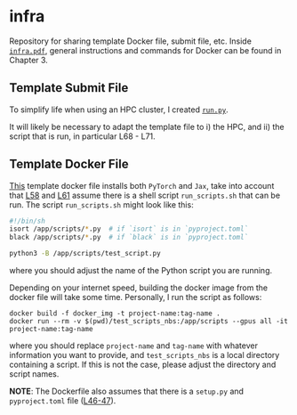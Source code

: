 # infra
Repository for sharing template Docker file, submit file, etc. Inside [`infra.pdf`](infra.pdf), general instructions and commands for Docker can be found in Chapter $3$.

## Template Submit File

To simplify life when using an HPC cluster, I created [`run.py`](run.py).

It will likely be necessary to adapt the template file to i) the HPC, and ii) the script that is run, in particular L68 - L71.

## Template Docker File

[This](Dockerfile) template docker file installs both `PyTorch` and `Jax`, take into account that [L58](https://github.com/ImahnShekhzadeh/infra/blob/main/Dockerfile#L58) and [L61](https://github.com/ImahnShekhzadeh/infra/blob/main/Dockerfile#L61) assume there is a shell script `run_scripts.sh` that can be run. 
The script `run_scripts.sh` might look like this:
```bash
#!/bin/sh
isort /app/scripts/*.py  # if `isort` is in `pyproject.toml`
black /app/scripts/*.py  # if `black` is in `pyproject.toml`

python3 -B /app/scripts/test_script.py
```
where you should adjust the name of the Python script you are running.

Depending on your internet speed, building the docker image from the docker file will take some time. Personally, I run the script as follows:
```
docker build -f docker_img -t project-name:tag-name .
docker run --rm -v $(pwd)/test_scripts_nbs:/app/scripts --gpus all -it project-name:tag-name
```
where you should replace `project-name` and `tag-name` with whatever information you want to provide, and `test_scripts_nbs` is a local directory containing a script. 
If this is not the case, please adjust the directory and script names.

**NOTE**: The Dockerfile also assumes that there is a `setup.py` and `pyproject.toml` file ([L46-47](https://github.com/ImahnShekhzadeh/infra/blob/main/Dockerfile#L46-L47)).